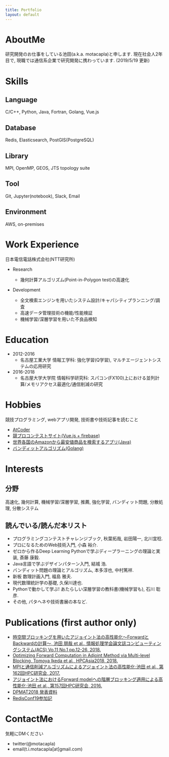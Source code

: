 ```yaml
---
title: Portfolio
layout: default
---
```


# AboutMe
研究開発のお仕事をしている池田(a.k.a. motacapla)と申します. 現在社会人2年目で, 現職では通信系企業で研究開発に携わっています. (2019/5/19 更新)

# Skills
## Language
C/C++, Python, Java, Fortran, Golang, Vue.js

## Database
Redis, Elasticsearch, PostGIS(PostgreSQL)

## Library
MPI, OpenMP, GEOS, JTS topology suite

## Tool
Git, Jupyter(notebook), Slack, Email

## Environment
AWS, on-premises

# Work Experience
日本電信電話株式会社(NTT研究所)

- Research
  - 幾何計算アルゴリズム(Point-in-Polygon test)の高速化

- Development
  - 全文検索エンジンを用いたシステム設計/キャパシティプランニング/調査
  - 高速データ管理技術の機能/性能検証
  - 機械学習/深層学習を用いた不良品検知

# Education
- 2012-2016
  - 名古屋工業大学 情報工学科: 強化学習(Q学習), マルチエージェントシステムの応用研究
- 2016-2018
  - 名古屋大学大学院 情報科学研究科: スパコン(FX100)上における並列計算/メモリアクセス最適化/通信削減の研究
  
# Hobbies
競技プログラミング, webアプリ開発, 技術書や技術記事を読むこと
- [AtCoder](https://atcoder.jp/users/motacapla?lang=ja)
- [競プロコンテストサイト(Vue.js + firebase)](https://bit.ly/2I58ioQ)
- [世界各国のAmazonから最安値商品を検索するアプリ(Java)](https://qiita.com/motacapla/items/f02233f0feea7cad9244)
- [バンディットアルゴリズム(Golang)](https://github.com/motacapla/Multi-armed-Bandit-Algorithms)

# Interests
## 分野
高速化, 幾何計算, 機械学習/深層学習, 推薦, 強化学習, バンディット問題, 分散処理, 分散システム

## 読んでいる/読んだ本リスト
 - プログラミングコンテストチャレンジブック, 秋葉拓哉, 岩田陽一, 北川宜稔.
 - プロになるためのWeb技術入門, 小森 裕介.
 - ゼロから作るDeep Learning Pythonで学ぶディープラーニングの理論と実装, 斎藤 康毅.
 - Java言語で学ぶデザインパターン入門, 結城 浩.
 - バンディット問題の理論とアルゴリズム, 本多淳也, 中村篤祥.
 - 新板 数理計画入門, 福島 雅夫.
 - 現代数理統計学の基礎, 久保川達也.
 - Pythonで動かして学ぶ! あたらしい深層学習の教科書(機械学習も), 石川 聡彦.
 - その他, パタヘネや技術書展の本など.

# Publications (first author only)
- [時空間ブロッキングを用いたアジョイント法の高性能化～ForwardとBackwardの計算～, 池田 朋哉 et al., 情報処理学会論文誌コンピューティングシステム(ACS) Vo.11 No.1 pp.12-26, 2018.](https://ipsj.ixsq.nii.ac.jp/ej/index.php?active_action=repository_view_main_item_detail&page_id=13&block_id=8&item_id=186724&item_no=1)
- [Optimizing Forward Computation in Adjoint Method via Multi-level Blocking, Tomoya Ikeda et al., HPCAsia2018, 2018.](https://dl.acm.org/citation.cfm?id=3149458)
- [MPIと通信削減アルゴリズムによるアジョイント法の高性能化;池田 et al., 第162回HPC研究会, 2017.](https://ipsj.ixsq.nii.ac.jp/ej/index.php?active_action=repository_view_main_item_detail&page_id=13&block_id=8&item_id=184896&item_no=1)
- [アジョイント法におけるForward modelへの階層ブロッキング適用による高性能化;池田 et al., 第157回HPC研究会, 2016.](https://ipsj.ixsq.nii.ac.jp/ej/index.php?active_action=repository_action_common_download&block_id=8&page_id=13&item_id=176384&item_no=1&attribute_id=1&file_no=1)
- [DPMAT2018 発表資料](http://www.abc-lib.org/Workshop/DPMAT2017-ikeda.pdf)
- [RedisConf19参加記](https://medium.com/nttlabs/redisconf19-58eec0b1f6d2)

# ContactMe
気軽にDMください
- twitter(@motacapla)
- email(t.i.motacapla[at]gmail.com)